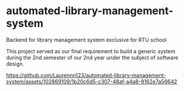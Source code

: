 # automated-library-management-system
Backend for library management system exclusive for RTU school

This project served as our final requirement to build a generic system during the 2nd semester
of our 2nd year under the subject of software design.

https://github.com/Laurennn123/automated-library-management-system/assets/102869109/1b20c6d5-c307-48af-a4a8-9162e7a56642
